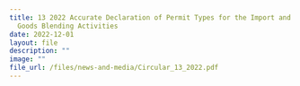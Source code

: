 ```yaml
---
title: 13 2022 Accurate Declaration of Permit Types for the Import and Export of
  Goods Blending Activities
date: 2022-12-01
layout: file
description: ""
image: ""
file_url: /files/news-and-media/Circular_13_2022.pdf
---
```

